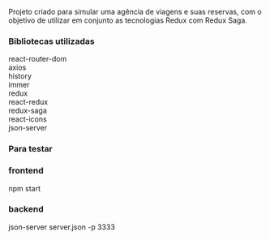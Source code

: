 Projeto criado para simular uma agência de viagens e suas reservas, com o objetivo de utilizar em conjunto as tecnologias Redux com Redux Saga.

### Bibliotecas utilizadas

react-router-dom <br />
axios <br />
history <br />
immer <br />
redux <br />
react-redux <br />
redux-saga <br />
react-icons <br />
json-server <br />

### Para testar

### frontend
npm start

### backend
json-server server.json -p 3333
